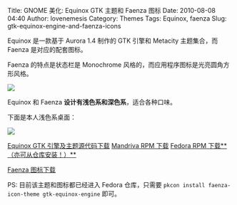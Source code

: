 Title: GNOME 美化: Equinox GTK 主题和 Faenza 图标
Date: 2010-08-08 04:40
Author: lovenemesis
Category: Themes
Tags: Equinox, faenza
Slug: gtk-equinox-engine-and-faenza-icons

Equinox 是一款基于 Aurora 1.4 制作的 GTK 引擎和 Metacity 主题集合，而
Faenza 是对应的配套图标。

Faenza 的特点是状态栏是 Monochrome
风格的，而应用程序图标是光亮圆角方形风格。

[![](http://linuxtoy.org/img/2010/08/faenza.png)](http://linuxtoy.org/img/2010/08/faenza.png)

Equinox 和 Faenza **设计有浅色系和深色系**，适合各种口味。

下面是本人浅色系桌面：

[![](http://linuxtoy.org/img/2010/08/gtk-equinox-engine.png)](http://linuxtoy.org/img/2010/08/gtk-equinox-engine.png)

[Equinox GTK
引擎及主题源代码下载](http://gnome-look.org/content/show.php/Equinox+GTK+Engine?content=121881)
[Mandriva RPM
下载](http://gnome-look.org/content/show.php/Equinox+GTK+Engine+%28Mandriva+RPMS%29?content=128347)
[Fedora RPM
下载**（亦可从仓库安装！）**](http://gnome-look.org/content/show.php/Equinox+engine+for+GTK%2B+%28Fedora+RPMs%29?content=122881)

[Faenza
图标下载](http://gnome-look.org/content/show.php/Faenza?content=128143)

PS: 目前该主题和图标都已经进入 Fedora 仓库，只需要
`pkcon install faenza-icon-theme gtk-equinox-engine` 即可。
